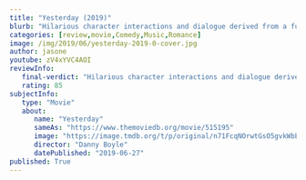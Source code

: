 ```yaml
---
title: "Yesterday (2019)"
blurb: "Hilarious character interactions and dialogue derived from a fun premise!"
categories: [review,movie,Comedy,Music,Romance]
image: /img/2019/06/yesterday-2019-0-cover.jpg
author: jasone
youtube: zV4xYVC4AOI
reviewInfo:
   final-verdict: "Hilarious character interactions and dialogue derived from a fun premise!"
   rating: 85
subjectInfo:
   type: "Movie"
   about:
      name: "Yesterday"
      sameAs: "https://www.themoviedb.org/movie/515195"
      image: "https://image.tmdb.org/t/p/original/n71FcqNOrwtGsO5gvkWbE4IkOHz.jpg"
      director: "Danny Boyle"
      datePublished: "2019-06-27"
published: True
---
```



